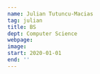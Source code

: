 ```yaml
---
name: Julian Tutuncu-Macias
tag: julian
title: BS
dept: Computer Science
webpage: 
image: 
start: 2020-01-01
end: ''
---
```

